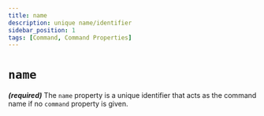 ```yaml
---
title: name
description: unique name/identifier
sidebar_position: 1
tags: [Command, Command Properties]
---
```


# `name`

**_(required)_** The `name` property is a unique identifier that acts as the command name if no `command` property is given.
